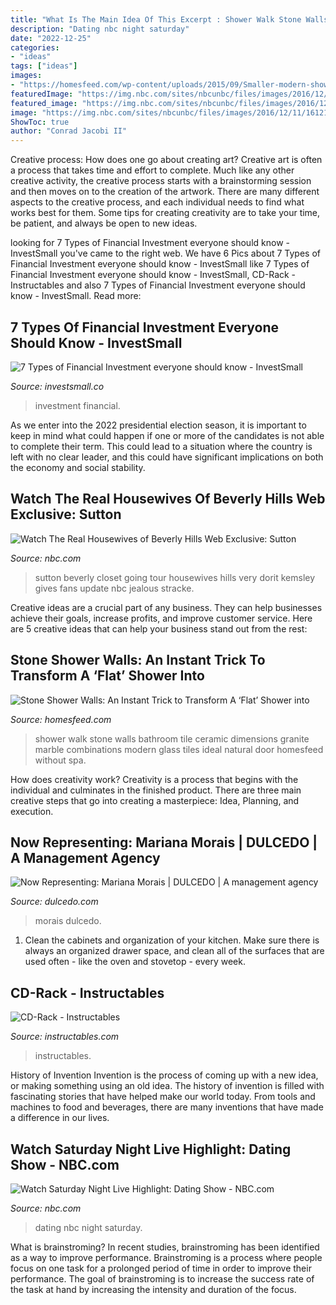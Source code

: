 ```yaml
---
title: "What Is The Main Idea Of This Excerpt : Shower Walk Stone Walls Bathroom Tile Ceramic Dimensions Granite Marble Combinations Modern Glass Tiles Ideal Natural Door Homesfeed Without Spa"
description: "Dating nbc night saturday"
date: "2022-12-25"
categories:
- "ideas"
tags: ["ideas"]
images:
- "https://homesfeed.com/wp-content/uploads/2015/09/Smaller-modern-shower-with-glass-door-and-natural-stone-wall-system-a-wall-mount-showerhead.jpg"
featuredImage: "https://img.nbc.com/sites/nbcunbc/files/images/2016/12/11/161211_3438953_Dating_Show.jpg"
featured_image: "https://img.nbc.com/sites/nbcunbc/files/images/2016/12/11/161211_3438953_Dating_Show.jpg"
image: "https://img.nbc.com/sites/nbcunbc/files/images/2016/12/11/161211_3438953_Dating_Show.jpg"
ShowToc: true
author: "Conrad Jacobi II"
---
```



Creative process: How does one go about creating art?
Creative art is often a process that takes time and effort to complete. Much like any other creative activity, the creative process starts with a brainstorming session and then moves on to the creation of the artwork. There are many different aspects to the creative process, and each individual needs to find what works best for them. Some tips for creating creativity are to take your time, be patient, and always be open to new ideas.

	

		
looking for 7 Types of Financial Investment everyone should know - InvestSmall you've came to the right web. We have 6 Pics about 7 Types of Financial Investment everyone should know - InvestSmall like 7 Types of Financial Investment everyone should know - InvestSmall, CD-Rack - Instructables and also 7 Types of Financial Investment everyone should know - InvestSmall. Read more:
		
    
## 7 Types Of Financial Investment Everyone Should Know - InvestSmall

<img loading=lazy src="https://www.investsmall.co/wp-content/uploads/2020/11/fin-investment-1024x683.jpg" onerror="this.onerror=null;this.src='https://tse4.mm.bing.net/th?id=OIP.kQM9Ymkvfj8odm-jiqfxJQHaE8&amp;pid=15.1';" alt="7 Types of Financial Investment everyone should know - InvestSmall">

_Source: investsmall.co_

>investment financial. 

	

As we enter into the 2022 presidential election season, it is important to keep in mind what could happen if one or more of the candidates is not able to complete their term. This could lead to a situation where the country is left with no clear leader, and this could have significant implications on both the economy and social stability.

    
## Watch The Real Housewives Of Beverly Hills Web Exclusive: Sutton

<img loading=lazy src="https://img.nbc.com/sites/nbcunbc/files/images/2020/3/26/a635742b-8252-3359-bec9-09a6a5d85594.jpg" onerror="this.onerror=null;this.src='https://tse4.mm.bing.net/th?id=OIP.RqP1CbchpFkAKQ0ePTZ5qQHaEK&amp;pid=15.1';" alt="Watch The Real Housewives of Beverly Hills Web Exclusive: Sutton">

_Source: nbc.com_

>sutton beverly closet going tour housewives hills very dorit kemsley gives fans update nbc jealous stracke. 

	

Creative ideas are a crucial part of any business. They can help businesses achieve their goals, increase profits, and improve customer service. Here are 5 creative ideas that can help your business stand out from the rest:

    
## Stone Shower Walls: An Instant Trick To Transform A ‘Flat’ Shower Into

<img loading=lazy src="https://homesfeed.com/wp-content/uploads/2015/09/Smaller-modern-shower-with-glass-door-and-natural-stone-wall-system-a-wall-mount-showerhead.jpg" onerror="this.onerror=null;this.src='https://tse2.mm.bing.net/th?id=OIP.KET6ldf8JU83X98RWylTFQHaJ4&amp;pid=15.1';" alt="Stone Shower Walls: An Instant Trick to Transform A ‘Flat’ Shower into">

_Source: homesfeed.com_

>shower walk stone walls bathroom tile ceramic dimensions granite marble combinations modern glass tiles ideal natural door homesfeed without spa. 

	

How does creativity work?
Creativity is a process that begins with the individual and culminates in the finished product. There are three main creative steps that go into creating a masterpiece: Idea, Planning, and execution.

    
## Now Representing: Mariana Morais | DULCEDO | A Management Agency

<img loading=lazy src="https://www.dulcedo.com/wp-content/uploads/2019/09/image-4-031019.png" onerror="this.onerror=null;this.src='https://tse1.mm.bing.net/th?id=OIP.zP1rVE33cZccavFfoFHmfwHaLF&amp;pid=15.1';" alt="Now Representing: Mariana Morais | DULCEDO | A management agency">

_Source: dulcedo.com_

>morais dulcedo. 

	

1. Clean the cabinets and organization of your kitchen. Make sure there is always an organized drawer space, and clean all of the surfaces that are used often - like the oven and stovetop - every week.

    
## CD-Rack - Instructables

<img loading=lazy src="https://content.instructables.com/ORIG/FJS/2EJY/FNI3VSCM/FJS2EJYFNI3VSCM.jpg?auto=webp&amp;frame=1" onerror="this.onerror=null;this.src='https://tse2.mm.bing.net/th?id=OIP.dlRevVi5UXIqGfJg0PDOKwHaJ4&amp;pid=15.1';" alt="CD-Rack - Instructables">

_Source: instructables.com_

>instructables. 

	

History of Invention
Invention is the process of coming up with a new idea, or making something using an old idea. The history of invention is filled with fascinating stories that have helped make our world today. From tools and machines to food and beverages, there are many inventions that have made a difference in our lives.

    
## Watch Saturday Night Live Highlight: Dating Show - NBC.com

<img loading=lazy src="https://img.nbc.com/sites/nbcunbc/files/images/2016/12/11/161211_3438953_Dating_Show.jpg" onerror="this.onerror=null;this.src='https://tse2.mm.bing.net/th?id=OIP.XCvyo_aJfvvkO7gM9azqpgHaEK&amp;pid=15.1';" alt="Watch Saturday Night Live Highlight: Dating Show - NBC.com">

_Source: nbc.com_

>dating nbc night saturday. 

	

What is brainstroming?
In recent studies, brainstroming has been identified as a way to improve performance. Brainstroming is a process where people focus on one task for a prolonged period of time in order to improve their performance. The goal of brainstroming is to increase the success rate of the task at hand by increasing the intensity and duration of the focus.


